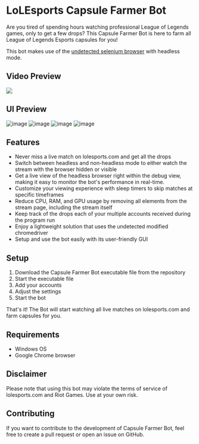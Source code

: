 # LoLEsports Capsule Farmer Bot

Are you tired of spending hours watching professional League of Legends games, only to get a few drops? 
This Capsule Farmer Bot is here to farm all League of Legends Esports capsules for you!

This bot makes use of the [undetected selenium browser](https://github.com/ultrafunkamsterdam/undetected-chromedriver) with headless mode.

## Video Preview
[![](https://markdown-videos.deta.dev/youtube/Lra3KV_svn8)](https://youtu.be/Lra3KV_svn8)

## UI Preview
![image](https://user-images.githubusercontent.com/45830921/233509387-2c91c252-7b6b-4cc5-bdcb-274ec8010a12.png)
![image](https://user-images.githubusercontent.com/45830921/233509425-23bb0b85-3d20-4adf-b5ae-e37b84969006.png)
![image](https://user-images.githubusercontent.com/45830921/233509440-48beeaa7-37e2-42d7-ae94-c18399ba6773.png)
![image](https://user-images.githubusercontent.com/45830921/233509649-bbb43857-1aec-4a49-bcb4-ced31c664800.png)


## Features

* Never miss a live match on lolesports.com and get all the drops
* Switch between headless and non-headless mode to either watch the stream with the browser hidden or visible
* Get a live view of the headless browser right within the debug view, making it easy to monitor the bot's performance in real-time.
* Customize your viewing experience with sleep timers to skip matches at specific timeframes
* Reduce CPU, RAM, and GPU usage by removing all elements from the stream page, including the stream itself
* Keep track of the drops each of your multiple accounts received during the program run
* Enjoy a lightweight solution that uses the undetected modified chromedriver
* Setup and use the bot easily with its user-friendly GUI


## Setup

1. Download the Capsule Farmer Bot executable file from the repository
2. Start the executable file
3. Add your accounts
4. Adjust the settings
5. Start the bot

That's it! The Bot will start watching all live matches on lolesports.com and farm capsules for you.

## Requirements

* Windows OS
* Google Chrome browser

## Disclaimer

Please note that using this bot may violate the terms of service of lolesports.com and Riot Games. Use at your own risk.

## Contributing

If you want to contribute to the development of Capsule Farmer Bot, feel free to create a pull request or open an issue on GitHub.
